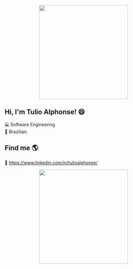 <!--
**tulioalphonse/tulioalphonse** is a ✨ _special_ ✨ repository because its `README.md` (this file) appears on your GitHub profile.

Here are some ideas to get you started:

- 🔭 I’m currently working on ...
- 🌱 I’m currently learning ...
- 👯 I’m looking to collaborate on ...
- 🤔 I’m looking for help with ...
- 💬 Ask me about ...
- 📫 How to reach me: ...
- 😄 Pronouns: ...
- ⚡ Fun fact: ...
-->

<p align="center">
 <img height="300px" width="75%" src="https://c.tenor.com/NUvBmspwrVYAAAAC/alphonse-elric-alphonse.gif" />
</p>

## Hi, I'm Tulio Alphonse! 😄

💻 Software Engineering <br>
🏡 Brazilian. <br>

## Find me 🌎

💼 https://www.linkedin.com/in/tulioalphonse/ <br>


<p align="center">
 <img height="300px" width="75%" src="https://c.tenor.com/nQlBg3MHLL4AAAAC/fma-fullmetal-alchemist.gif" />
</p>
